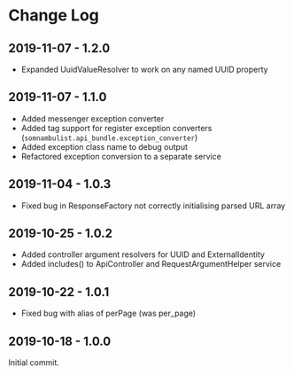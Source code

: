 Change Log
==========

2019-11-07 - 1.2.0
------------------

 * Expanded UuidValueResolver to work on any named UUID property

2019-11-07 - 1.1.0
------------------

 * Added messenger exception converter
 * Added tag support for register exception converters (`somnambulist.api_bundle.exception_converter`)
 * Added exception class name to debug output
 * Refactored exception conversion to a separate service

2019-11-04 - 1.0.3
------------------

 * Fixed bug in ResponseFactory not correctly initialising parsed URL array

2019-10-25 - 1.0.2
------------------

 * Added controller argument resolvers for UUID and ExternalIdentity
 * Added includes() to ApiController and RequestArgumentHelper service

2019-10-22 - 1.0.1
------------------

 * Fixed bug with alias of perPage (was per_page)

2019-10-18 - 1.0.0
------------------

Initial commit.
